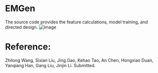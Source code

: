 # EMGen

The source code provides the feature calculations, model training, and directed design.
![image](https://github.com/CodingWZL/ElecML/assets/104205506/59a4c1ab-904e-4eec-9feb-7b30f4134edd)

# Reference:
Zhilong Wang, Sixian Liu, Jing Gao, Kehao Tao, An Chen, Hongxiao Duan, Yanqiang Han, Gang Liu, Jinjin Li. Submitted.

